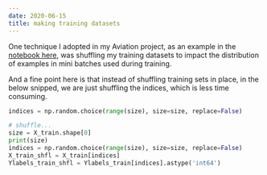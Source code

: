 ```yaml
---
date: 2020-06-15
title: making training datasets
---
```


One technique I adopted in my Aviation project, as an example in the [notebook here](https://github.com/namoopsoo/aviation-pilot-physiology-hmm/blob/master/notes/2019-12-14--annotated.md), was shuffling my training datasets to impact the distribution of examples in mini batches used during training.

And a fine point here is that instead of shuffling  training sets in place, in the below snipped, we are just shuffling the indices, which is less time consuming.

```python
indices = np.random.choice(range(size), size=size, replace=False)
```

```python
# shuffle...
size = X_train.shape[0]
print(size)
indices = np.random.choice(range(size), size=size, replace=False)
X_train_shfl = X_train[indices]
Ylabels_train_shfl = Ylabels_train[indices].astype('int64')
```
